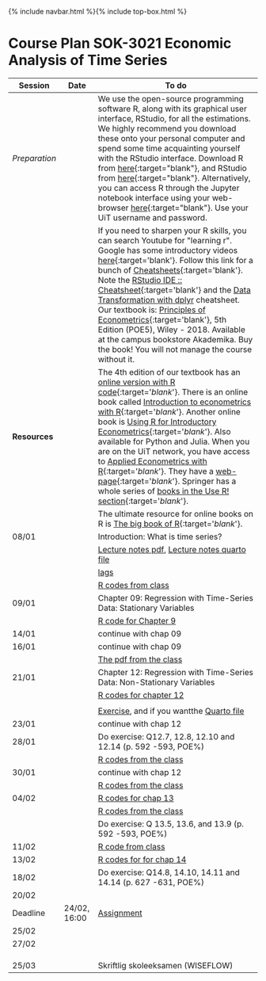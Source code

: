 {% include navbar.html %}{% include top-box.html %}
# Course Plan SOK-3021 Economic Analysis of Time Series

| Session  | Date | To do                                            |
|------------------|---------|------------------------------------------------------------------|
| *Preparation*    |         | We use the open-source programming software R, along with its graphical user interface, RStudio, for all the estimations. We highly recommend you download these onto your personal computer and spend some time acquainting yourself with the RStudio interface. Download R from [here](https://cloud.r-project.org/){:target="blank"}, and RStudio from [here](https://posit.co/download/rstudio-desktop/){:target="blank"}. Alternatively, you can access R through the Jupyter notebook interface using your web-browser [here](https://jupyter.uit.no){:target="blank"}. Use your UiT username and password.   |
|                  |          | If you need to sharpen your R skills, you can search Youtube for "learning r". Google has some introductory videos [here](https://www.youtube.com/playlist?list=PLOU2XLYxmsIK9qQfztXeybpHvru-TrqAP){:target='blank'}. Follow this link for a bunch of [Cheatsheets](https://posit.co/resources/cheatsheets/){:target='blank'}. Note the [RStudio IDE :: Cheatsheet](https://rstudio.github.io/cheatsheets/html/rstudio-ide.html){:target='blank'} and the [Data Transformation with dplyr](https://rstudio.github.io/cheatsheets/html/data-transformation.html) cheatsheet. Our textbook is: [Principles of Econometrics](http://principlesofeconometrics.com/poe5/poe5.html){:target='blank'}, 5th Edition (POE5), Wiley - 2018. Available at the campus bookstore Akademika. Buy the book! You will not manage the course without it. |
| **Resources** |            | The 4th edition of our textbook has an [online version with R code](https://bookdown.org/ccolonescu/RPoE4/){:target='_blank_'}. There is an online book called [Introduction to econometrics with R](https://www.econometrics-with-r.org/index.html){:target='_blank_'}. Another online book is [Using R for Introductory Econometrics](http://urfie.net){:target='_blank_'}. Also available for Python and Julia. When you are on the UiT network, you have access to [Applied Econometrics with R](https://link.springer.com/book/10.1007%2F978-0-387-77318-6){:target='_blank_'}. They have a [web-page](https://eeecon.uibk.ac.at/~zeileis/teaching/AER/){:target='_blank_'}. Springer has a whole series of [books in the Use R! section](https://link.springer.com/search?facet-series=%226991%22&facet-content-type=%22Book%22){:target='_blank_'}. |
|                  |         | The ultimate resource for online books on R is [The big book of R](https://www.bigbookofr.com/){:target='_blank_'}. |
| 08/01 |     |  Introduction: What is time series? |
|||[Lecture notes pdf](https://github.com/uit-sok-3021-v-25/uit-sok-3021-v-25.github.io/blob/main/SOK_3021_Introduction_Time_series.pdf), [Lecture notes quarto file](https://github.com/uit-sok-3021-v-25/uit-sok-3021-v-25.github.io/blob/main/SOK_3021_Introduction_Time_series.qmd)|
|||[lags](https://github.com/uit-sok-3021-v-25/uit-sok-3021-v-25.github.io/blob/main/lags.R)|
|||[R codes from class](https://github.com/uit-sok-3021-v-25/uit-sok-3021-v-25.github.io/blob/main/Lag.time.series.R)|
| 09/01 |     |  Chapter 09: Regression with Time-Series Data: Stationary Variables |
|  |     | [R code for Chapter 9](https://github.com/uit-sok-3021-v-25/uit-sok-3021-v-25.github.io/blob/main/chapter_9.R)  |
|14/01||continue with chap 09|
|16/01||continue with chap 09|
|  |     | [The pdf from the class](https://github.com/uit-sok-3021-v-25/uit-sok-3021-v-25.github.io/blob/main/Forecasting.pdf)  |
| 21/01 |     |  Chapter 12: Regression with Time-Series Data: Non-Stationary Variables |
|  |     |[R codes for chapter 12](https://github.com/uit-sok-3021-v-25/uit-sok-3021-v-25.github.io/blob/main/chapter_12.R)   |
|||| 
|||[Exercise](https://github.com/uit-sok-3021-v-25/uit-sok-3021-v-25.github.io/blob/main/SOK_3021_Interpretation-of-FDL-model.pdf), and if you wantthe [Quarto file](https://github.com/uit-sok-3021-v-25/uit-sok-3021-v-25.github.io/blob/main/SOK_3021_Interpretation%20of%20FDL%20model.qmd)|
| 23/01 |     |  continue with chap 12 |
|28/01 ||Do exercise: Q12.7, 12.8, 12.10 and 12.14 (p. 592 -593, POE%)|
| |     | [R codes from the class](https://github.com/uit-sok-3021-v-25/uit-sok-3021-v-25.github.io/blob/main/Exercise_3_solution.R)  |
| 30/01 |     | continue with chap 12  |
|||[R codes from the class](https://github.com/uit-sok-3021-v-25/uit-sok-3021-v-25.github.io/blob/main/Cointegration.R)|
| 04/02 |     | [R codes for chap 13](https://github.com/uit-sok-3021-v-25/uit-sok-3021-v-25.github.io/blob/main/Chapter_13.R)  |
|||[R codes from the class](https://github.com/uit-sok-3021-v-25/uit-sok-3021-v-25.github.io/blob/main/Chap_13-Rcodes.R)|
|  |     | Do exercise: Q 13.5, 13.6, and 13.9 (p. 592 -593, POE%) |
| 11/02 |     | [R code from class](https://github.com/uit-sok-3021-v-25/uit-sok-3021-v-25.github.io/blob/main/VAR_model.R) |
| 13/02 |     | [R codes for for chap 14](https://github.com/uit-sok-3021-v-25/uit-sok-3021-v-25.github.io/blob/main/Chapter_14.R)  |
| 18/02 |     | Do exercise: Q14.8, 14.10, 14.11 and 14.14 (p. 627 -631, POE%)  |
| 20/02 |     |   |
|Deadline| 24/02, 16:00|[Assignment](https://github.com/uit-sok-3021-v-25/uit-sok-3021-v-25.github.io/blob/main/SOK-3021_Assignment.pdf)|
| 25/02 |     |   |
| 27/02 |     |   |
| |     |   |
| |     |   |
| |     |   |
|25/03 |     | Skriftlig skoleeksamen (WISEFLOW) |



